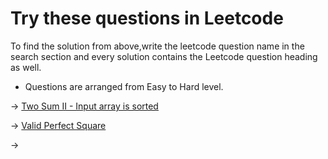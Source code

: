   # Try these questions in Leetcode 

To find the solution from above,write the leetcode question name in the search section and every solution contains the Leetcode question heading as well.

* Questions are arranged from Easy to Hard level.

-> [Two Sum II - Input array is sorted](https://leetcode.com/problems/two-sum-ii-input-array-is-sorted/)

-> [Valid Perfect Square](https://leetcode.com/problems/valid-perfect-square/)

-> []()
